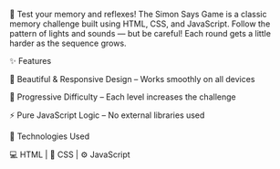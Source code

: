 🧠 Test your memory and reflexes!
The Simon Says Game is a classic memory challenge built using HTML, CSS, and JavaScript.
Follow the pattern of lights and sounds — but be careful! Each round gets a little harder as the sequence grows.

✨ Features

🎨 Beautiful & Responsive Design – Works smoothly on all devices

🎯 Progressive Difficulty – Each level increases the challenge

⚡ Pure JavaScript Logic – No external libraries used

🚀 Technologies Used

💻 HTML | 🎨 CSS | ⚙️ JavaScript
